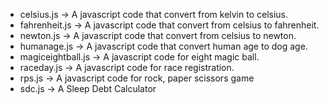 - celsius.js -> A javascript code that convert from kelvin to celsius.
- fahrenheit.js -> A javascript code that convert from celsius to fahrenheit.
- newton.js -> A javascript code that convert from celsius to newton.
- humanage.js -> A javascript code that convert human age to dog age.
- magiceightball.js -> A javascript code for eight magic ball.
- raceday.js -> A javascript code for race registration.
- rps.js -> A javascript code for rock, paper scissors game
- sdc.js -> A Sleep Debt Calculator
